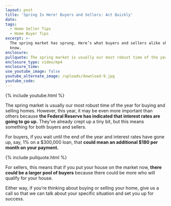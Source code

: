 ```yaml
---
layout: post
title: 'Spring Is Here! Buyers and Sellers: Act Quickly'
date:
tags:
  - Home Seller Tips
  - Home Buyer Tips
excerpt: >-
  The spring market has sprung. Here’s what buyers and sellers alike should
  know.
enclosure:
pullquote: The spring market is usually our most robust time of the year.
enclosure_type: video/mp4
enclosure_time:
use_youtube_image: false
youtube_alternate_image: /uploads/download-9.jpg
youtube_code:
---
```


{% include youtube.html %}

The spring market is usually our most robust time of the year for buying and selling homes. However, this year, it may be even more important than others because **the Federal Reserve has indicated that interest rates are going to go up.** They’ve already crept up a tiny bit, but this means something for both buyers and sellers.

For buyers, if you wait until the end of the year and interest rates have gone up, say, 1% on a $300,000 loan, that **could mean an additional $180 per month on your payment.**

{% include pullquote.html %}

For sellers, this means that if you put your house on the market now, **there could be a larger pool of buyers** because there could be more who will qualify for your house.

Either way, if you’re thinking about buying or selling your home, give us a call so that we can talk about your specific situation and set you up for success.<br>&nbsp;
